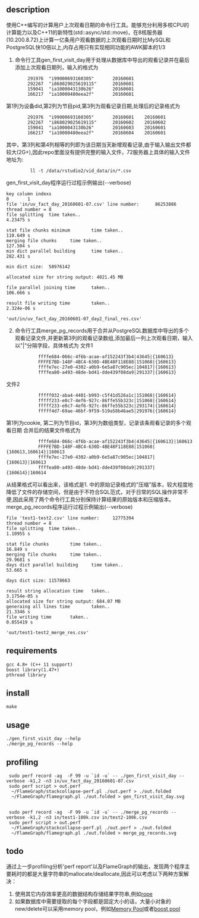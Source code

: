 ## description
使用C++编写的计算用户上次观看日期的命令行工具。能够充分利用多核CPU的计算能力以及C++11的新特性(std::async/std::move)，在8核服务器(10.200.8.72)上计算一亿条用户观看数据的上次观看日期时比MySQL和PostgreSQL快10倍以上,内存占用只有实现相同功能的AWK脚本的1/3
  1. 命令行工具gen_first_visit_day用于处理从数据库中导出的观看记录并在最后添加上次观看日期列，输入的格式为
```
		291976  "i99000693160305"       20160601
		292267  "i868029025619115"      20160601
		159041  "ia1000043130b26"       20160601
		166217  "ia10000480eea2f"       20160601
```
第1列为设备did,第2列为节目pid,第3列为观看记录日期,处理后的记录格式为
```
		291976  "i99000693160305"       20160601	20160601
		292267  "i868029025619115"      20160602	20160602
		159041  "ia1000043130b26"       20160603	20160601
		166217  "ia10000480eea2f"       20160604	20160601
```
其中，第3列和第4列相等的列即为该日期当天新增观看记录,由于输入输出文件都较大(2G+),因此repo里面没有提供完整的输入文件，72服务器上具体的输入文件地址为:
```
		 ll -t /data/rstudio2/vid_data/in/*.csv
```
gen_first_visit_day程序运行过程示例输出(--verbose)
```
key column indexs
0       1
file 'in/uv_fact_day_20160601-07.csv' line number:      86253886
thread number = 8
file splitting  time taken..
4.23475 s

stat file chunks minimum        time taken..
110.649 s
merging file chunks     time taken..
127.504 s
min dict parallel building      time taken..
282.431 s

min dict size:  58976142

allocated size for string output: 4021.45 MB

file parallel joining time      taken..
106.666 s

result file writing time        taken..
2.324e-06 s

'out/in/uv_fact_day_20160601-07_day2_final_res.csv'

```

  2. 命令行工具merge_pg_records用于合并从PostgreSQL数据库中导出的多个观看记录文件,并更新第3列的观看记录数组,添加最后一列上次观看日期，输入以"|"分隔字段，具体格式为
	文件1
```
			ffffe684-066c-4f6b-acae-af152243f3b4|43645|{160613}
			FFFFE7BD-148F-4BC4-630D-4BE48F118E88|151068|{160613}
			ffffe7ec-27e0-4302-a0b9-6e5a87c905ec|104817|{160613}
			ffffea80-a493-48de-bd41-dde439f08da9|291337|{160613}
```

文件2
```
			fffff032-aba4-4401-b993-c5f41d526a1c|151068|{160614}
			fffff233-e0c7-4ef6-927c-86ffe55b323c|151068|{160614}
			fffff233-e0c7-4ef6-927c-86ffe55b323c|293174|{160614}
			fffff4d7-69ae-46bf-9f59-519a58b46ae5|291976|{160614}
```
第1列为cookie, 第二列为节目id，第3列为数组类型，记录该条观看记录的多个观看日期
合并后的结果文件格式为
```
			ffffe684-066c-4f6b-acae-af152243f3b4|43645|{160613}|160613
			FFFFE7BD-148F-4BC4-630D-4BE48F118E88|151068|{160613,160614}|160613
			ffffe7ec-27e0-4302-a0b9-6e5a87c905ec|104817|{160613}|160613
			ffffea80-a493-48de-bd41-dde439f08da9|291337|{160614}|160614
```
从结果格式可以看出来，该格式是1. 中的原始记录格式的"压缩"版本，较大程度地降低了文件的存储空间，但是由于不符合SQL范式，对于日常的SQL操作非常不便,因此采用了两个命令行工具分别保持计算结果的原始版本和压缩版本。
  merge_pg_records程序运行过程示例输出(--verbose)
```
file 'test1-test2.csv' line number:     12775394
thread number = 8
file splitting  time taken..
1.10955 s

stat file chunks        time taken..
16.849 s
merging file chunks     time taken..
29.9681 s
days dict parallel building     time taken..
53.665 s

days dict size: 11578663

result string allocation time   taken..
3.1754e-05 s
allocated size for string output: 684.07 MB
generaing all lines time        taken..
21.3346 s
file writing time       taken..
0.855419 s

'out/test1-test2_merge_res.csv'
```
## requirements
	gcc 4.8+ (C++ 11 support)
	boost library(1.47+)
	pthread library

## install
	make

## usage
	./gen_first_visit_day --help
	./merge_pg_records --help

## profiling
	 sudo perf record -ag  -F 99 -u `id -u` -- ./gen_first_visit_day --verbose -k1,2 -n3 in/uv_fact_day_20160601-07.csv
	 sudo perf script > out.perf
	  ~/FlameGraph/stackcollapse-perf.pl ./out.perf > ./out.folded
	  ~/FlameGraph/flamegraph.pl ./out.folded > gen_first_visit_day.svg


	 sudo perf record -ag  -F 99 -u `id -u` -- ./merge_pg_records --verbose -k1,2 -n3 in/test1-100k.csv in/test2-100k.csv
	 sudo perf script > out.perf
	  ~/FlameGraph/stackcollapse-perf.pl ./out.perf > ./out.folded
	  ~/FlameGraph/flamegraph.pl ./out.folded > merge_pg_records.svg

## todo
  通过上一步profiling分析'perf report'以及FlameGraph的输出，发现两个程序主要耗时的都是大量字符串的mallocate/deallocate,因此可以考虑以下两种方案解决：
  1. 使用其它内存效率更高的数据结构存储结果字符串,例如[rope](http://www.sgi.com/tech/stl/ropeimpl.html)
  2. 如果数据库中需要提取的每个字段都是固定大小的话，大量小对象的new/delete可以采用memory pool，例如[Memory Pool](http://www.codinglabs.net/tutorial_memory_pool.aspx)或者[boost pool](http://www.boost.org/doc/libs/1_61_0/libs/pool/doc/html/boost_pool/pool/pooling.html#boost_pool.pool.pooling.concepts)

